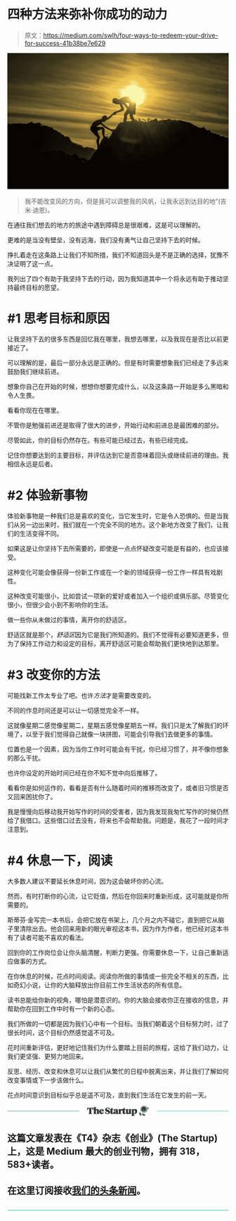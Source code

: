 # 四种方法来弥补你成功的动力

> 原文：<https://medium.com/swlh/four-ways-to-redeem-your-drive-for-success-41b38be7e629>

![](img/2d3dac84963c03906e84e54a6207ec24.png)

> 我不能改变风的方向，但是我可以调整我的风帆，让我永远到达目的地”(吉米·迪恩)。

在通往我们想去的地方的旅途中遇到障碍总是很艰难，这是可以理解的。

更难的是当没有壁垒，没有远海，我们没有勇气让自己坚持下去的时候。

挣扎着走在这条路上让我们不知所措，我们不知道回头是不是正确的选择，犹豫不决证明了这一点。

我列出了四个有助于我坚持下去的行动，因为我知道其中一个将永远有助于推动坚持最终目标的愿望。

# #1 思考目标和原因

让我坚持下去的很多东西是回忆我在哪里，我想去哪里，以及我现在是否比以前更接近了。

可以理解的是，最后一部分永远是正确的。但是有时需要想象我们已经走了多远来鼓励我们继续前进。

想象你自己在开始的时候，想想你想要完成什么，以及这条路一开始是多么黑暗和令人生畏。

看看你现在在哪里。

不管你是勉强前进还是取得了很大的进步，开始行动和前进总是最困难的部分。

尽管如此，你的目标仍然存在。有些可能已经过去，有些已经完成。

记住你想要达到的主要目标，并评估达到它是否意味着回头或继续前进的理由。我相信永远是后者。

# #2 体验新事物

体验新事物是一种我们总是喜欢的变化，当它发生时，它是令人恐惧的。但是当我们从另一边出来时，我们就在一个完全不同的地方。这个新地方改变了我们，让我们的生活变得不同。

如果这是让你坚持下去所需要的，即使是一点点怀疑改变可能是有益的，也应该接受。

这种变化可能会像获得一份新工作或在一个新的领域获得一份工作一样具有戏剧性。

这种改变可能很小，比如尝试一项新的爱好或者加入一个组织或俱乐部。尽管变化很小，但很少会小到不影响你的生活。

做一些你从未做过的事情，离开你的舒适区。

舒适区就是那个，*舒适区*因为它是我们所知道的。我们不觉得有必要知道更多，但为了保持工作动力和设定的目标，离开舒适区可能会帮助我们更快地到达那里。

# #3 改变你的方法

可能找新工作太专业了吧。也许*方法*才是需要改变的。

不同的作息时间还是可以让一切感觉完全不一样。

这就像星期二感觉像星期二，星期五感觉像星期五一样。我们只是太了解我们的环境了，以至于我们觉得自己就像一块拼图，可能会引导我们去做更多的事情。

位置也是一个因素，因为当你工作时可能会有干扰，你已经习惯了，并不像你想象的那么干扰。

也许你设定的开始时间已经在你不知不觉中向后推移了。

看看你是如何运作的，看看是否有什么随着时间的推移而改变了，或者旧习惯是否又回来困扰你了。

我是慢慢向后移动我开始写作的时间的受害者，因为我发现我匆忙写作的时候仍然给了我借口。这些借口过去没有，将来也不会帮助我。问题是，我花了一段时间才注意到。

# #4 休息一下，阅读

大多数人建议不要延长休息时间，因为这会破坏你的心流。

然而，有时打断你的心流，让它贬值，然后在你回来时重新形成，这可能就是你所需要的。

斯蒂芬·金写完一本书后，会把它放在书架上，几个月之内不碰它，直到把它从脑子里清除出去。他会回来用新的眼光审视这本书，因为作为作者，他已经对这本书有了读者可能不喜欢的看法。

回到你的工作岗位会让你头脑清醒，判断力更强。你需要休息一下，让自己重新适应做事的方式。

在你休息的时候，花点时间阅读。阅读你所做的事情或一些完全不相关的东西，比如奇幻小说，让你的大脑释放出你目前工作生活状态的所有信息。

读书总能给你新的视角，哪怕是潜意识的。你的大脑会接收你正在接收的信息，并帮助你在回到工作中时有一个新的心态。

我们所做的一切都是因为我们心中有一个目标。当我们朝着这个目标努力时，过了很长时间，这个目标仍然感觉遥不可及。

花时间重新评估，更好地记住我们为什么要踏上目前的旅程，这给了我们动力，让我们更坚强、更努力地回来。

反思、经历、改变和休息可以让我们从繁忙的日程中脱离出来，并让我们了解如何改变事情或下一步该做什么。

花点时间意识到目标似乎总是遥不可及，直到我们生活在它发生的前一天。

[![](img/308a8d84fb9b2fab43d66c117fcc4bb4.png)](https://medium.com/swlh)

## 这篇文章发表在《T4》杂志《创业》(The Startup)上，这是 Medium 最大的创业刊物，拥有 318，583+读者。

## 在这里订阅接收[我们的头条新闻](http://growthsupply.com/the-startup-newsletter/)。

[![](img/b0164736ea17a63403e660de5dedf91a.png)](https://medium.com/swlh)